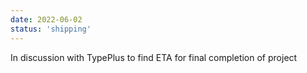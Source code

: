 ```yaml
---
date: 2022-06-02
status: 'shipping'
---
```


In discussion with TypePlus to find ETA for final completion of project